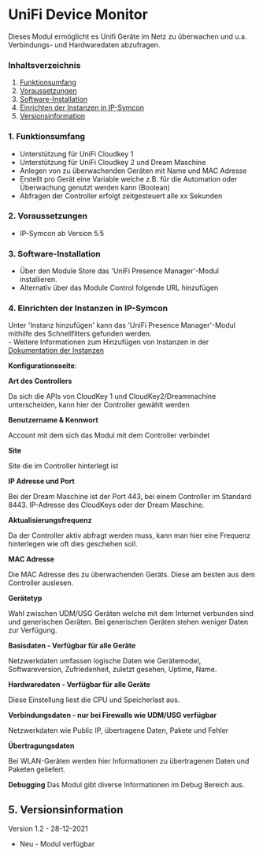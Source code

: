 # UniFi Device Monitor
Dieses Modul ermöglicht es Unifi Geräte im Netz zu überwachen und u.a. Verbindungs- und Hardwaredaten abzufragen.

### Inhaltsverzeichnis

1. [Funktionsumfang](#1-funktionsumfang)
2. [Voraussetzungen](#2-voraussetzungen)
3. [Software-Installation](#3-software-installation)
4. [Einrichten der Instanzen in IP-Symcon](#4-einrichten-der-instanzen-in-ip-symcon)
5. [Versionsinformation](#5-versionsinformation)

### 1. Funktionsumfang

* Unterstützung für UniFi Cloudkey 1
* Unterstützung für UniFi Cloudkey 2 und Dream Maschine
* Anlegen von zu überwachenden Geräten mit Name und MAC Adresse 
* Erstellt pro Gerät eine Variable welche z.B. für die Automation oder Überwachung genutzt werden kann (Boolean)
* Abfragen der Controller erfolgt zeitgesteuert alle xx Sekunden

### 2. Voraussetzungen

- IP-Symcon ab Version 5.5

### 3. Software-Installation

* Über den Module Store das 'UniFi Presence Manager'-Modul installieren.
* Alternativ über das Module Control folgende URL hinzufügen

### 4. Einrichten der Instanzen in IP-Symcon

 Unter 'Instanz hinzufügen' kann das 'UniFi Presence Manager'-Modul mithilfe des Schnellfilters gefunden werden.  
	- Weitere Informationen zum Hinzufügen von Instanzen in der [Dokumentation der Instanzen](https://www.symcon.de/service/dokumentation/konzepte/instanzen/#Instanz_hinzufügen)

__Konfigurationsseite__:

**Art des Controllers**

Da sich die APIs von CloudKey 1 und CloudKey2/Dreammachine unterscheiden, kann hier der Controller gewählt werden

**Benutzername & Kennwort**

Account mit dem sich das Modul mit dem Controller verbindet

**Site**

Site die im Controller hinterlegt ist 

**IP Adresse und Port**

Bei der Dream Maschine ist der Port 443, bei einem Controller im Standard 8443. IP-Adresse des CloudKeys oder der Dream Maschine.

**Aktualisierungsfrequenz**

Da der Controller aktiv abfragt werden muss, kann man hier eine Frequenz hinterlegen wie oft dies geschehen soll. 

**MAC Adresse**

Die MAC Adresse des zu überwachenden Geräts. Diese am besten aus dem Controller auslesen.

**Gerätetyp**

Wahl zwischen UDM/USG Geräten welche mit dem Internet verbunden sind und generischen Geräten. Bei generischen Geräten stehen weniger Daten zur Verfügung. 

**Basisdaten - Verfügbar für alle Geräte**

Netzwerkdaten umfassen logische Daten wie Gerätemodel, Softwareversion, Zufriedenheit, zuletzt gesehen, Uptime, Name. 

**Hardwaredaten - Verfügbar für alle Geräte**

Diese Einstellung liest die CPU und Speicherlast aus.

**Verbindungsdaten - nur bei Firewalls wie UDM/USG verfügbar**

Netzwerkdaten wie Public IP, übertragene Daten, Pakete und Fehler

**Übertragungsdaten**

Bei WLAN-Geräten werden hier Informationen zu übertragenen Daten und Paketen geliefert.

**Debugging**
Das Modul gibt diverse Informationen im Debug Bereich aus. 

## 5. Versionsinformation

Version 1.2 - 28-12-2021
* Neu - Modul verfügbar

